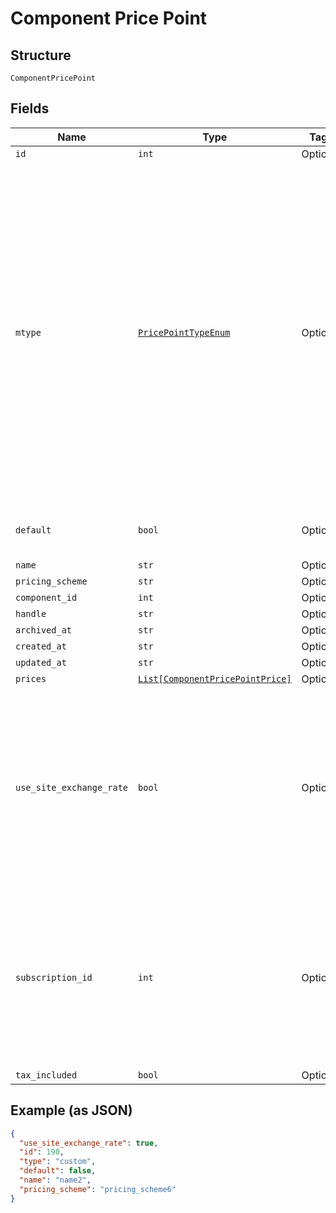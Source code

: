 
# Component Price Point

## Structure

`ComponentPricePoint`

## Fields

| Name | Type | Tags | Description |
|  --- | --- | --- | --- |
| `id` | `int` | Optional | - |
| `mtype` | [`PricePointTypeEnum`](../../doc/models/price-point-type-enum.md) | Optional | Price point type. We expose the following types:<br><br>1. **default**: a price point that is marked as a default price for a certain product.<br>2. **custom**: a custom price point.<br>3. **catalog**: a price point that is **not** marked as a default price for a certain product and is **not** a custom one. |
| `default` | `bool` | Optional | Note: Refer to type attribute instead |
| `name` | `str` | Optional | - |
| `pricing_scheme` | `str` | Optional | - |
| `component_id` | `int` | Optional | - |
| `handle` | `str` | Optional | - |
| `archived_at` | `str` | Optional | - |
| `created_at` | `str` | Optional | - |
| `updated_at` | `str` | Optional | - |
| `prices` | [`List[ComponentPricePointPrice]`](../../doc/models/component-price-point-price.md) | Optional | - |
| `use_site_exchange_rate` | `bool` | Optional | Whether to use the site level exchange rate or define your own prices for each currency if you have multiple currencies defined on the site.<br>**Default**: `True` |
| `subscription_id` | `int` | Optional | (only used for Custom Pricing - ie. when the price point's type is `custom`) The id of the subscription that the custom price point is for. |
| `tax_included` | `bool` | Optional | - |

## Example (as JSON)

```json
{
  "use_site_exchange_rate": true,
  "id": 190,
  "type": "custom",
  "default": false,
  "name": "name2",
  "pricing_scheme": "pricing_scheme6"
}
```


